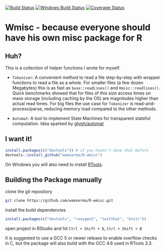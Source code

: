 [![Build Status](https://img.shields.io/travis/wamserma/R-wmisc/master.png)](https://travis-ci.org/wamserma/R-wmisc/) [![Windows Build Status](https://img.shields.io/appveyor/ci/wamserma/R-wmisc/master.svg)](https://ci.appveyor.com/project/wamserma/R-wmisc) [![Coverage Status](https://img.shields.io/codecov/c/github/wamserma/R-wmisc/master.svg)](https://codecov.io/github/wamserma/R-wmisc?branch=master)


# Wmisc - because everyone should have his own misc package for R

## Huh?

This is a collection of helper functions I wrote for myself. 

+ `Tokenizer`: A convenient method to read a file step-by-step with wrapper functions to read a file as a whole. For smaller files (a few dozen Megabytes) this is as fast as `base::readLines()` and `Kmisc::readlines()`. Quick benchmarks showed that for files of this size access times on mass storage (including caching by the OS) are magnitudes higher than actual read times. For big files the use case for `Tokenizer` is read-and-process/parse, reducing memory load compared to the other methods.

+ `Automat`: A tool to implement State Machines for transparent stateful computation. Idea sparked by [glyph/automat](https://github.com/glyph/automat)

## I want it!

```r
install.packages(c("devtools")) # if you haven't done that before
devtools::install_github("wamserma/R-wmisc")
```

On Windows you will also need to install [RTools](https://cran.r-project.org/bin/windows/Rtools/).

## Building the Package manually

clone the git repository

```bash 
git clone https://github.com/wamserma/R-wmisc.git 
```

install the build dependencies

```r
install.packages(c("devtools", "roxygen2", "testthat", "knitr"))
```

open project in RStudio and hit `Ctrl + Shift + D`, `Ctrl + Shift + B` 

It is suggested to use a GCC 5 or newer release to enable overflow checks in C, but the package will also build with the GCC 4.6 used in RTools 3.3.

